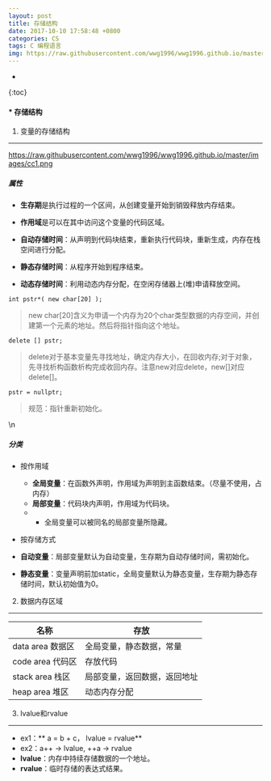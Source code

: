 ```yaml
---
layout: post
title: 存储结构
date: 2017-10-10 17:58:48 +0800
categories: CS
tags: C 编程语言 
img: https://raw.githubusercontent.com/wwg1996/wwg1996.github.io/master/images/c.jpg
---
```

* 
{:toc}

#### * 存储结构
1. 变量的存储结构

---
https://raw.githubusercontent.com/wwg1996/wwg1996.github.io/master/images/cc1.png

##### 属性
  * **生存期**是执行过程的一个区间，从创建变量开始到销毁释放内存结束。
  * **作用域**是可以在其中访问这个变量的代码区域。

* **自动存储时间**：从声明到代码块结束，重新执行代码块，重新生成，内存在栈空间进行分配。
* **静态存储时间**：从程序开始到程序结束。
* **动态存储时间**：利用动态内存分配，在空闲存储器上(堆)申请释放空间。

`int pstr*( new char[20] );`
>  new char[20]含义为申请一个内存为20个char类型数据的内存空间，并创建第一个元素的地址。然后将指针指向这个地址。

`delete [] pstr;`
> delete对于基本变量先寻找地址，确定内存大小，在回收内存;对于对象，先寻找析构函数析构完成收回内存。注意new对应delete，new[]对应delete[]。

`pstr = nullptr;`
> 规范：指针重新初始化。


\n
##### 分类
* 按作用域
  * **全局变量**：在函数外声明，作用域为声明到主函数结束。（尽量不使用，占内存）
  * **局部变量**：代码块内声明，作用域为代码块。
  * * 全局变量可以被同名的局部变量所隐藏。

* 按存储方式
 * **自动变量**：局部变量默认为自动变量，生存期为自动存储时间，需初始化。
 * **静态变量**：变量声明前加static，全局变量默认为静态变量，生存期为静态存储时间，默认初始值为0。

2. 数据内存区域

---

| 名称            | 存放             |
| ------------- | -------------- |
| data area 数据区 | 全局变量，静态数据，常量   |
| code area 代码区 | 存放代码           |
| stack area 栈区 | 局部变量，返回数据，返回地址 |
| heap area 堆区  | 动态内存分配         |

3. lvalue和rvalue

---

* ex1：** a = b + c， lvalue = rvalue**
* ex2：a++ -> lvalue, ++a -> rvalue 
* **lvalue**：内存中持续存储数据的一个地址。
* **rvalue**：临时存储的表达式结果。